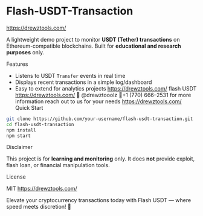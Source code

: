 # Flash-USDT-Transaction
https://drewztools.com/

A lightweight demo project to monitor **USDT (Tether) transactions** on Ethereum-compatible blockchains.
Built for **educational and research purposes** only.

 Features

* Listens to USDT `Transfer` events in real time
* Displays recent transactions in a simple log/dashboard
* Easy to extend for analytics projects
 https://drewztools.com/
flash USDT
 https://drewztools.com/
💬 @drewztooolz
📲+1 (770) 666–2531
for  more information reach out to us for your needs https://drewztools.com/
 Quick Start

```bash
git clone https://github.com/your-username/flash-usdt-transaction.git
cd flash-usdt-transaction
npm install
npm start
```

 Disclaimer

This project is for **learning and monitoring** only.
It does **not** provide exploit, flash loan, or financial manipulation tools.

License

MIT  https://drewztools.com/

Elevate your cryptocurrency transactions today with Flash USDT — where speed meets discretion! 🚀
